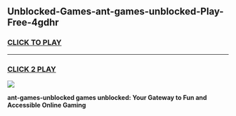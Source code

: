 
## Unblocked-Games-ant-games-unblocked-Play-Free-4gdhr
<h3>
<a href="https://premium76.site?title=ant-games-unblocked&ref=22A">CLICK TO PLAY</a></h3>
<hr>

<h3>
<a href="https://premium76.site?title=ant-games-unblocked&ref=22A">CLICK 2 PLAY</a>
  
</h3>

<a href="https://premium76.site?title=ant-games-unblocked&ref=22A"><img src="https://clearcache.store/games.png"></a>


**ant-games-unblocked games unblocked: Your Gateway to Fun and Accessible Online Gaming**

